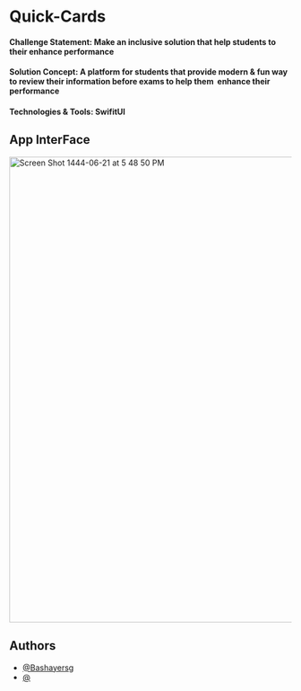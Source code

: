# Quick-Cards
#### Challenge Statement: Make an inclusive solution that help students to their enhance  performance
#### Solution Concept: A platform for students that provide modern & fun way to review their information before exams to help them  enhance their performance
#### Technologies & Tools: SwifitUI

## App InterFace 
<img width="829" alt="Screen Shot 1444-06-21 at 5 48 50 PM" src="https://user-images.githubusercontent.com/107320933/212486591-ab26eb67-557e-4237-aaf7-257098e5a3a4.PNG">

## Authors
- [@Bashayersg](https://github.com/Bashayersg)
- [@]()
